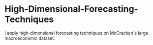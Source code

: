 # High-Dimensional-Forecasting-Techniques
I apply high-dimensional forecasting techniques on McCracken's large macroeconomic dataset.
